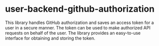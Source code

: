 # user-backend-github-authorization

This library handles GitHub authorization and saves an access token for a user in a secure manner.
The token can be used to make authorized API requests on behalf of the user.
The library provides an easy-to-use interface for obtaining and storing the token.
